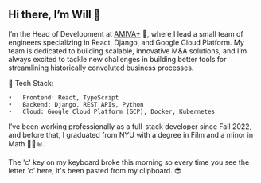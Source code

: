 ## Hi there, I’m Will 👋

I’m the Head of Development at [AMIVA+](https://www.amivaplus.com) 🚀, where I lead a small team of engineers specializing in React, Django, and Google Cloud Platform. My team is dedicated to building scalable, innovative M&A solutions, and I’m always excited to tackle new challenges in building better tools for streamlining historically convoluted business processes.

🔧 Tech Stack:

	•	Frontend: React, TypeScript
	•	Backend: Django, REST APIs, Python
	•	Cloud: Google Cloud Platform (GCP), Docker, Kubernetes

I’ve been working professionally as a full-stack developer since Fall 2022, and before that, I graduated from NYU with a degree in Film and a minor in Math 🎥➕📊.

The 'c' key on my keyboard broke this morning so every time you see the letter 'c' here, it's been pasted from my clipboard. 😎
